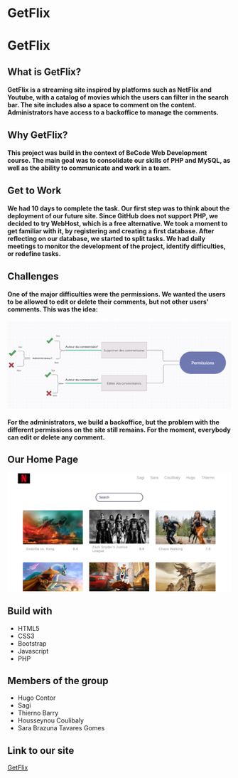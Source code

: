 # GetFlix

# GetFlix
## What is GetFlix?
#### GetFlix is a streaming site inspired by platforms such as NetFlix and Youtube, with a catalog of movies which the users can filter in the search bar. The site includes also a space to comment on the content. Administrators have access to a backoffice to manage the comments.
 
## Why GetFlix?
#### This project was build in the context of BeCode Web Development course. The main goal was to consolidate our skills of PHP and MySQL, as well as the ability to communicate and work in a team. 

## Get to Work 
#### We had 10 days to complete the task. Our first step was to think about the deployment of our future site. Since GitHub does not support PHP, we decided to try WebHost, which is a free alternative. We took a moment to get familiar with it, by registering and creating a first database. After reflecting on our database, we started to split tasks. We had daily meetings to monitor the development of the project, identify difficulties, or redefine tasks.

## Challenges
#### One of the major difficulties were the permissions. We wanted the users to be allowed to edit or delete their comments, but not other users' comments. This was the idea:

![Comments and Permissions](schemeComment.png)

#### For the administrators, we build a backoffice, but the problem with the different permissions on the site still remains. For the moment, everybody can edit or delete any comment.  

## Our Home Page
![Print Screen](homepage.png)


## Build with
 * HTML5
 * CSS3
 * Bootstrap
 * Javascript
 * PHP

## Members of the group
* Hugo Contor
* Sagi
* Thierno Barry
* Housseynou Coulibaly
* Sara Brazuna Tavares Gomes

## Link to our site
[GetFlix](https://getflix-get.000webhostapp.com/index.php)

